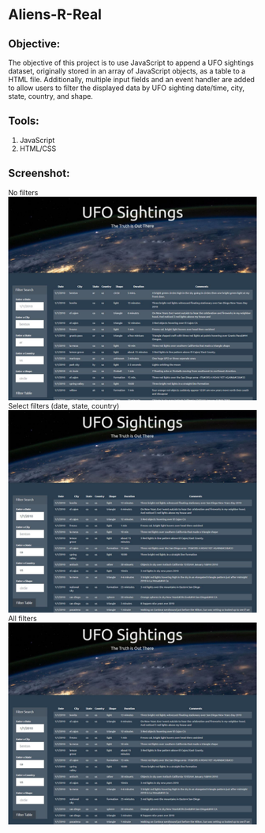 # Aliens-R-Real

## **Objective:**
The objective of this project is to use JavaScript to append a UFO sightings dataset, originally stored in an array of JavaScript objects, as a table to a HTML file. Additionally, multiple input fields and an event handler are added to allow users to filter the displayed data by UFO sighting date/time, city, state, country, and shape.

## **Tools:**
1. JavaScript
2. HTML/CSS

## **Screenshot:**
No filters
![screenshot1.jpg](images/ufo_screenshot1.JPG)
Select filters (date, state, country)
![screenshot2.jpg](images/ufo_screenshot2.JPG)
All filters
![screenshot2.jpg](images/ufo_screenshot2.JPG)
